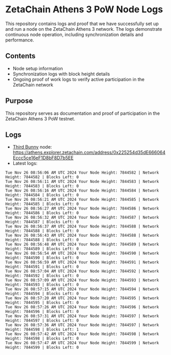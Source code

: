 # ZetaChain Athens 3 PoW Node Logs
This repository contains logs and proof that we have successfully set up and run a node on the ZetaChain Athens 3 network. The logs demonstrate continuous node operation, including synchronization details and performance.

## Contents
- Node setup information
- Synchronization logs with block height details
- Ongoing proof of work logs to verify active participation in the ZetaChain network

## Purpose
This repository serves as documentation and proof of participation in the ZetaChain Athens 3 PoW testnet.

## Logs

- [Third Bunny](https://thirdbunny.xyz/) node: https://athens.explorer.zetachain.com/address/0x225254d35dE666064Eccc5ce16eF1D8bF8D7b5EE
- Latest logs:
```
Tue Nov 26 08:56:06 AM UTC 2024 Your Node Height: 7844582 | Network Height: 7844582 | Blocks Left: 0
Tue Nov 26 08:56:11 AM UTC 2024 Your Node Height: 7844583 | Network Height: 7844583 | Blocks Left: 0
Tue Nov 26 08:56:16 AM UTC 2024 Your Node Height: 7844584 | Network Height: 7844584 | Blocks Left: 0
Tue Nov 26 08:56:21 AM UTC 2024 Your Node Height: 7844585 | Network Height: 7844585 | Blocks Left: 0
Tue Nov 26 08:56:27 AM UTC 2024 Your Node Height: 7844586 | Network Height: 7844586 | Blocks Left: 0
Tue Nov 26 08:56:32 AM UTC 2024 Your Node Height: 7844587 | Network Height: 7844587 | Blocks Left: 0
Tue Nov 26 08:56:37 AM UTC 2024 Your Node Height: 7844588 | Network Height: 7844588 | Blocks Left: 0
Tue Nov 26 08:56:43 AM UTC 2024 Your Node Height: 7844588 | Network Height: 7844588 | Blocks Left: 0
Tue Nov 26 08:56:48 AM UTC 2024 Your Node Height: 7844589 | Network Height: 7844589 | Blocks Left: 0
Tue Nov 26 08:56:54 AM UTC 2024 Your Node Height: 7844590 | Network Height: 7844590 | Blocks Left: 0
Tue Nov 26 08:56:59 AM UTC 2024 Your Node Height: 7844591 | Network Height: 7844591 | Blocks Left: 0
Tue Nov 26 08:57:04 AM UTC 2024 Your Node Height: 7844592 | Network Height: 7844592 | Blocks Left: 0
Tue Nov 26 08:57:09 AM UTC 2024 Your Node Height: 7844593 | Network Height: 7844593 | Blocks Left: 0
Tue Nov 26 08:57:15 AM UTC 2024 Your Node Height: 7844594 | Network Height: 7844594 | Blocks Left: 0
Tue Nov 26 08:57:20 AM UTC 2024 Your Node Height: 7844595 | Network Height: 7844595 | Blocks Left: 0
Tue Nov 26 08:57:26 AM UTC 2024 Your Node Height: 7844596 | Network Height: 7844596 | Blocks Left: 0
Tue Nov 26 08:57:31 AM UTC 2024 Your Node Height: 7844597 | Network Height: 7844597 | Blocks Left: 0
Tue Nov 26 08:57:36 AM UTC 2024 Your Node Height: 7844597 | Network Height: 7844598 | Blocks Left: 1
Tue Nov 26 08:57:42 AM UTC 2024 Your Node Height: 7844598 | Network Height: 7844598 | Blocks Left: 0
Tue Nov 26 08:57:47 AM UTC 2024 Your Node Height: 7844599 | Network Height: 7844599 | Blocks Left: 0
```
